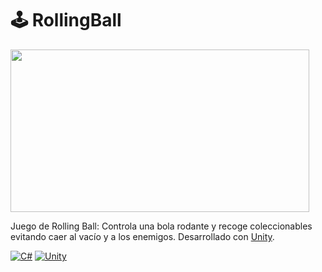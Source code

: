# 🕹️ RollingBall

<img src="./public/RollingBall.gif" width="478" height="260">

Juego de Rolling Ball: Controla una bola rodante y recoge coleccionables evitando caer al vacío y a los enemigos. Desarrollado con [Unity](https://unity.com).

[![C#](https://img.shields.io/badge/c%23-%23239120.svg?style=for-the-badge&logo=csharp&logoColor=white)](https://dotnet.microsoft.com/es-es/languages/csharp)
[![Unity](https://img.shields.io/badge/unity-%23000000.svg?style=for-the-badge&logo=unity&logoColor=white)](https://unity.com)
